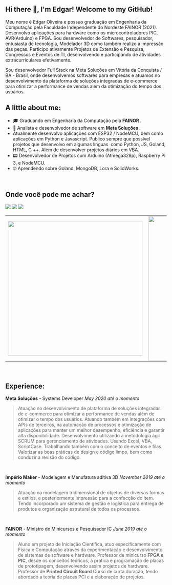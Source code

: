 ## Hi there 👋, I'm Edgar! Welcome to my GitHub!

  Meu nome é Edgar Oliveira e possuo graduação em Engenharia da Computação pela Faculdade Independente do Nordeste FAINOR (2021). Desenvolvo aplicações para hardware como os microcontroladores PIC, AVR(Arduino) e FPGA. Sou desenvolvedor de Softwares, pesquisador, entusiasta de tecnologia, Modelador 3D como também realizo a impressão das peças.   Participo ativamente Projetos de Extensão e Pesquisa, Congressos e Eventos de TI,  desenvolvendo e participando de atividades extracurriculares efetivamente.
  
Sou desenvolvedor Full Stack na Meta Soluções em Vitória da Conquista / BA - Brasil, onde desenvolvemos softwares para empresas e atuamos no desenvolvimento da plataforma de soluções integradas de e-commerce para otimizar a performance de vendas além da otimização do tempo dos usuários.

 ##  A little about me:
 
- 🎓 Graduando em Engenharia da Computação pela <strong> FAINOR </strong>.
- 💼 Analista e desenvolvedor de software em <strong> Meta Soluções </strong>.
- Atualmente desenvolvo aplicações com ESP32 / NodeMCU, bem como aplicações em Python e Javascript. Publico sempre que possível projetos que desenvolvo em algumas línguas ​​ como Python, JS, Goland, HTML, C ++. Além de desenvolver projetos diários em VBA.
- 📟 Desenvolvedor de Projetos com Arduino (Atmega328p), Raspberry Pi 3, e NodeMCU.
- 🤓 Aprendendo sobre Goland, MongoDB, Lora e SolidWorks.

<br>

## Onde você pode me achar?

[<img src="https://img.shields.io/badge/GitHub-100000?style=for-the-badge&logo=github&logoColor=white" />](https://github.com/EdgarOlv)  [<img src="https://img.shields.io/badge/linkedin-%230077B5.svg?&style=for-the-badge&logo=linkedin&logoColor=white" />](https://www.linkedin.com/in/edgarolv/) [<img src="https://img.shields.io/badge/Gmail-D14836?style=for-the-badge&logo=gmail&logoColor=white" />](mailto:edgaroliveira1258@gmail.com) 
<br>

<center>
  <table>
    <tr>
        <td><img width="420px" align="left" src="https://github-readme-stats.vercel.app/api/top-langs/?username=edgarolv&hide=html&layout=compact&theme=tokyonight" /></td>
        <td><img width="450px" align="left" src="https://github-readme-stats.vercel.app/api?username=edgarolv&theme=tokyonight"/></td>
    </tr>   
  </table>
</center>  

<br>

 ##  Experience:
 
**Meta Soluções** - Systems Developer 
*May 2020 até o momento*
> Atuação no desenvolvimento de plataforma de soluções integradas de e-commerce para otimizar a performance de vendas além de otimizar o tempo dos usuários.
Atuando também em integrações com APIs de terceiros, na automação de processos e otimização de aplicações para manter um melhor desempenho, eficiência e garantir alta disponibilidade.
> Desenvolvimento utilizando a metodologia ágil SCRUM para gerenciamento de atividades.
Usando Excel, VBA, ScriptCase.
Trabalhando também com o conceito de eventos e filas.
Valorizar as boas práticas de design e código limpo, bem como conduzir a revisão do código.

<br>


**Império Maker** - Modelagem e Manufatura aditiva 3D
*November 2019 até o momento*

>Atuação na modelagem tridimensional de objetos de diversas formas e estilos, e posteriormente impressão para a confecção do item.
Tendo incorporado um sistema de gestão e logística para entrega de produtos e organização estrutural de todos os processos.

<br>

**FAINOR** - Ministro de Minicursos e Pesquisador IC 
*June 2019 até o momento*

> Aluno em projeto de Iniciação Científica, atuo especificamente com Física e Computação através da experimentação e desenvolvimento de sistemas de software e hardware.
> Professor de minicurso **FPGA e PIC**, desde os conceitos teóricos, à prática e programação de placas de prototipagem, desenvolvendo assim projetos de hardware.
> Professor de **Printed Circuit Board** Curso de curta duração, tendo abordado a teoria de placas PCI e a elaboração de projetos.
<br>

